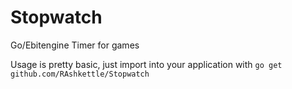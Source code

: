 # Stopwatch

Go/Ebitengine Timer for games

Usage is pretty basic, just import into your application with
`go get github.com/RAshkettle/Stopwatch`
